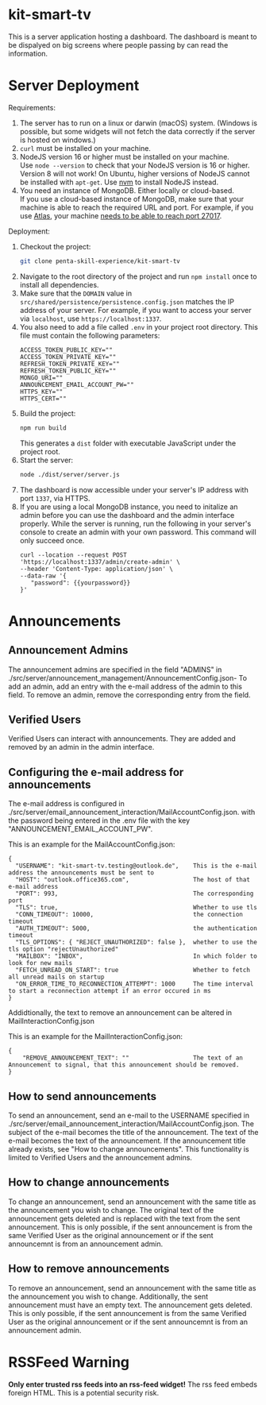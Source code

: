 # kit-smart-tv

This is a server application hosting a dashboard. The dashboard is meant to be dispalyed on big screens where people passing by can read the information.

# Server Deployment

Requirements:
1. The server has to run on a linux or darwin (macOS) system. (Windows is possible, but some widgets will not fetch the data correctly if the server is hosted on windows.)
2. `curl` must be installed on your machine.
3. NodeJS version 16 or higher must be installed on your machine.<br>
   Use `node --version` to check that your NodeJS version is 16 or higher. Version 8 will not work!
   On Ubuntu, higher versions of NodeJS cannot be installed with `apt-get`.
   Use [nvm](https://github.com/nvm-sh/nvm#installing-and-updating) to install NodeJS instead.
4. You need an instance of MongoDB. Either locally or cloud-based.<br>
   If you use a cloud-based instance of MongoDB, make sure that your machine is able to reach the required URL and port.
   For example, if you use [Atlas](https://www.mongodb.com/atlas/database), your machine [needs to be able to reach port 27017](https://docs.atlas.mongodb.com/troubleshoot-connection/#attempting-to-connect-to-a-database-deployment-from-behind-a-firewall).

Deployment:
1. Checkout the project:
   ```sh
   git clone penta-skill-experience/kit-smart-tv
   ```
2. Navigate to the root directory of the project and run `npm install` once to install all dependencies.
3. Make sure that the `DOMAIN` value in `src/shared/persistence/persistence.config.json` matches the IP address of your server.
   For example, if you want to access your server via `localhost`, use `https://localhost:1337`.
4. You also need to add a file called `.env` in your project root directory.
    This file must contain the following parameters:
    ```
    ACCESS_TOKEN_PUBLIC_KEY=""
    ACCESS_TOKEN_PRIVATE_KEY=""
    REFRESH_TOKEN_PRIVATE_KEY=""
    REFRESH_TOKEN_PUBLIC_KEY=""
    MONGO_URI=""
    ANNOUNCEMENT_EMAIL_ACCOUNT_PW=""
    HTTPS_KEY=""
    HTTPS_CERT=""
    ```
5. Build the project:
    ```sh
    npm run build
    ```
    This generates a `dist` folder with executable JavaScript under the project root.
6. Start the server:
    ```sh
    node ./dist/server/server.js
    ```
5. The dashboard is now accessible under your server's IP address with port `1337`, via HTTPS.
6. If you are using a local MongoDB instance, you need to initalize an admin before you can use the dashboard and the admin interface properly.
   While the server is running, run the following in your server's console to create an admin with your own password. This command will only succeed once.
   ```
   curl --location --request POST 'https://localhost:1337/admin/create-admin' \
   --header 'Content-Type: application/json' \
   --data-raw '{
      "password": {{yourpassword}}
   }'
   ```

# Announcements

## Announcement Admins

The announcement admins are specified in the field "ADMINS" in ./src/server/announcement_management/AnnouncementConfig.json-
To add an admin, add an entry with the e-mail address of the admin to this field.
To remove an admin, remove the corresponding entry from the field.

## Verified Users

Verified Users can interact with announcements. They are added and removed by an admin in the admin interface.

## Configuring the e-mail address for announcements

The e-mail address is configured in ./src/server/email_announcement_interaction/MailAccountConfig.json. with the password being entered in
the .env file with the key "ANNOUNCEMENT_EMAIL_ACCOUNT_PW".

This is an example for the MailAccountConfig.json:
```
{
  "USERNAME": "kit-smart-tv.testing@outlook.de",    This is the e-mail address the announcements must be sent to
  "HOST": "outlook.office365.com",                  The host of that e-mail address
  "PORT": 993,                                      The corresponding port
  "TLS": true,                                      Whether to use tls
  "CONN_TIMEOUT": 10000,                            the connection timeout
  "AUTH_TIMEOUT": 5000,                             the authentication timeout
  "TLS_OPTIONS": { "REJECT_UNAUTHORIZED": false },  whether to use the tls option "rejectUnauthorized"
  "MAILBOX": "INBOX",                               In which folder to look for new mails
  "FETCH_UNREAD_ON_START": true                     Whether to fetch all unread mails on startup
  "ON_ERROR_TIME_TO_RECONNECTION_ATTEMPT": 1000     The time interval to start a reconnection attempt if an error occured in ms
}
```

Addidtionally, the text to remove an announcement can be altered in MailInteractionConfig.json

This is an example for the MailInteractionConfig.json:
```
{
    "REMOVE_ANNOUNCEMENT_TEXT": ""                  The text of an Announcement to signal, that this announcement should be removed.
}
```

## How to send announcements

To send an announcement, send an e-mail to the USERNAME specified in ./src/server/email_announcement_interaction/MailAccountConfig.json.
The subject of the e-mail becomes the title of the announcement.
The text of the e-mail becomes the text of the announcement.
If the announcement title already exists, see "How to change announcements".
This functionality is limited to Verified Users and the announcement admins.

## How to change announcements

To change an announcement, send an announcement with the same title as the announcement you wish to change.
The original text of the announcement gets deleted and is replaced with the text from the sent announcement.
This is only possible, if the sent announcement is from the same Verified User as the original announcement or if the sent announcemnt is from
an announcement admin.

## How to remove announcements

To remove an announcement, send an announcement with the same title as the announcement you wish to change. Additionally, the sent 
announcement must have an empty text.
The announcement gets deleted.
This is only possible, if the sent announcement is from the same Verified User as the original announcement or if the sent announcemnt is from
an announcement admin.

# RSSFeed Warning

**Only enter trusted rss feeds into an rss-feed widget!**
The rss feed embeds foreign HTML. This is a potential security risk.

